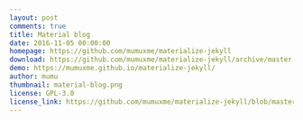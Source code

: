 ```yaml
---
layout: post
comments: true
title: Material blog
date: 2016-11-05 00:00:00
homepage: https://github.com/mumuxme/materialize-jekyll
download: https://github.com/mumuxme/materialize-jekyll/archive/master.zip
demo: https://mumuxme.github.io/materialize-jekyll/
author: mumu
thumbnail: material-blog.png
license: GPL-3.0
license_link: https://github.com/mumuxme/materialize-jekyll/blob/master/LICENSE
---
```


